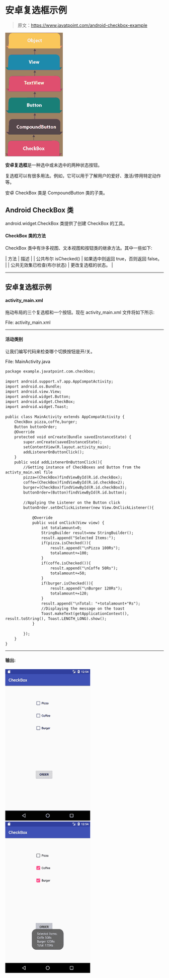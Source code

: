 # 安卓复选框示例

> 原文：<https://www.javatpoint.com/android-checkbox-example>

![android checkbox](img/da66fd32e4eff56c23c2ad964c352dd9.png)

**安卓复选框**是一种选中或未选中的两种状态按钮。

复选框可以有很多用法。例如，它可以用于了解用户的爱好、激活/停用特定动作等。

安卓 CheckBox 类是 CompoundButton 类的子类。

## Android CheckBox 类

android.widget.CheckBox 类提供了创建 CheckBox 的工具。

#### CheckBox 类的方法

CheckBox 类中有许多视图、文本视图和按钮类的继承方法。其中一些如下:

| 方法 | 描述 |
| 公共布尔 isChecked() | 如果选中则返回 true，否则返回 false。 |
| 公共无效集已检查(布尔状态) | 更改复选框的状态。 |

* * *

## 安卓复选框示例

#### activity_main.xml

拖动布局的三个复选框和一个按钮。现在 activity_main.xml 文件将如下所示:

File: activity_main.xml

* * *

#### 活动类别

让我们编写代码来检查哪个切换按钮是开/关。

File: MainActivity.java

```
package example.javatpoint.com.checkbox;

import android.support.v7.app.AppCompatActivity;
import android.os.Bundle;
import android.view.View;
import android.widget.Button;
import android.widget.CheckBox;
import android.widget.Toast;

public class MainActivity extends AppCompatActivity {
    CheckBox pizza,coffe,burger;
    Button buttonOrder;
    @Override
    protected void onCreate(Bundle savedInstanceState) {
        super.onCreate(savedInstanceState);
        setContentView(R.layout.activity_main);
        addListenerOnButtonClick();
    }
    public void addListenerOnButtonClick(){
        //Getting instance of CheckBoxes and Button from the activty_main.xml file
        pizza=(CheckBox)findViewById(R.id.checkBox);
        coffe=(CheckBox)findViewById(R.id.checkBox2);
        burger=(CheckBox)findViewById(R.id.checkBox3);
        buttonOrder=(Button)findViewById(R.id.button);

        //Applying the Listener on the Button click
        buttonOrder.setOnClickListener(new View.OnClickListener(){

            @Override
            public void onClick(View view) {
                int totalamount=0;
                StringBuilder result=new StringBuilder();
                result.append("Selected Items:");
                if(pizza.isChecked()){
                    result.append("\nPizza 100Rs");
                    totalamount+=100;
                }
                if(coffe.isChecked()){
                    result.append("\nCoffe 50Rs");
                    totalamount+=50;
                }
                if(burger.isChecked()){
                    result.append("\nBurger 120Rs");
                    totalamount+=120;
                }
                result.append("\nTotal: "+totalamount+"Rs");
                //Displaying the message on the toast
                Toast.makeText(getApplicationContext(), result.toString(), Toast.LENGTH_LONG).show();
            }

        });
    }
}

```

* * *

#### 输出:

![android checkbox example output 1](img/6baa1c2e47747ef6315ad24808aa8f35.png) ![android checkbox example output 2](img/80be8966a8638d5525ba372adb4760b4.png)